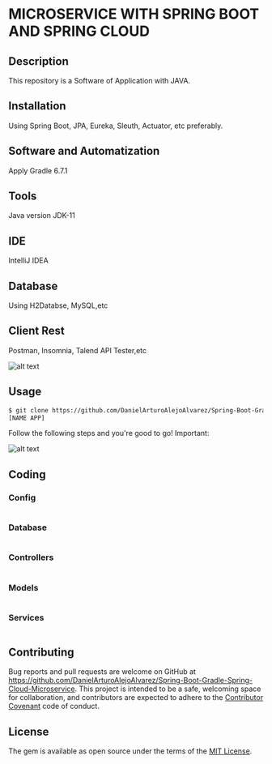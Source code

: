 # MICROSERVICE WITH SPRING BOOT AND SPRING CLOUD

## Description

This repository is a Software of Application with JAVA.

## Installation

Using Spring Boot, JPA, Eureka, Sleuth, Actuator, etc preferably.

## Software and Automatization

Apply Gradle 6.7.1

## Tools

Java version JDK-11

## IDE

IntelliJ IDEA

## Database

Using H2Databse, MySQL,etc

## Client Rest

Postman, Insomnia, Talend API Tester,etc

![alt text](https://raw.githubusercontent.com/paulc4/microservices-demo/master/shopping-system.jpg)
## Usage

```html
$ git clone https://github.com/DanielArturoAlejoAlvarez/Spring-Boot-Gradle-Spring-Cloud-Microservice.git
[NAME APP]

```

Follow the following steps and you're good to go! Important:

![alt text](https://blog.jetbrains.com/wp-content/uploads/2017/11/idea-image2-1.gif)
## Coding

### Config
```java

```

### Database
```java

```

### Controllers
```java

```

### Models
```java

```

### Services
```java

```

## Contributing

Bug reports and pull requests are welcome on GitHub at https://github.com/DanielArturoAlejoAlvarez/Spring-Boot-Gradle-Spring-Cloud-Microservice. This project is intended to be a safe, welcoming space for collaboration, and contributors are expected to adhere to the [Contributor Covenant](http://contributor-covenant.org) code of conduct.

## License

The gem is available as open source under the terms of the [MIT License](http://opensource.org/licenses/MIT).
````